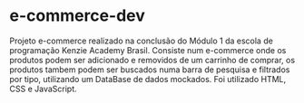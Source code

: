 # e-commerce-dev
Projeto e-commerce realizado na conclusão do Módulo 1 da escola de programação Kenzie Academy Brasil. Consiste num e-commerce onde os produtos podem ser adicionado e removidos de um carrinho de comprar, os produtos tambem podem ser buscados numa barra de pesquisa e filtrados por tipo, utilizando um DataBase de dados mockados. Foi utilizado HTML, CSS e JavaScript.
